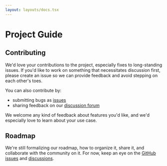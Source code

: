 ```yaml
---
layout: layouts/docs.tsx
---
```

# Project Guide

## Contributing

We'd love your contributions to the project, especially fixes to long-standing issues. If you'd like to work on something that necessitates discussion first, please create an issue so we can provide feedback and avoid stepping on each other's toes.

You can also contribute by:
* submitting bugs as [issues](https://github.com/treehousedev/treehouse/issues)
* sharing feedback on our [discussion forum](https://discord.gg/6Ae3VNqJbr)

We welcome any kind of feedback about features you'd like, and we'd especially love to learn about your use case.

## Roadmap

We're still formalizing our roadmap, how to organize it, share it, and collaborate with the community on it. For now, keep an eye on the [GitHub issues](https://github.com/treehousedev/treehouse/issues) and [discussions](https://discord.gg/6Ae3VNqJbr).